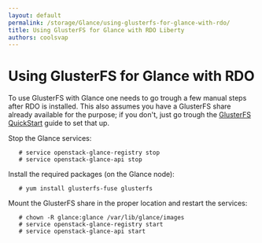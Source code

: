 ```yaml
---
layout: default
permalink: /storage/Glance/using-glusterfs-for-glance-with-rdo/
title: Using GlusterFS for Glance with RDO Liberty
authors: coolsvap
---
```


# Using GlusterFS for Glance with RDO

To use GlusterFS with Glance one needs to go trough a few manual steps after RDO is installed. This also assumes you have a GlusterFS share already available for the purpose; if you don't, just go trough the [GlusterFS QuickStart](http://www.gluster.org/community/documentation/index.php/QuickStart) guide to set that up.

Stop the Glance services:

       # service openstack-glance-registry stop
       # service openstack-glance-api stop

Install the required packages (on the Glance node):

       # yum install glusterfs-fuse glusterfs 

Mount the GlusterFS share in the proper location and restart the services:

       # chown -R glance:glance /var/lib/glance/images
       # service openstack-glance-registry start
       # service openstack-glance-api start
